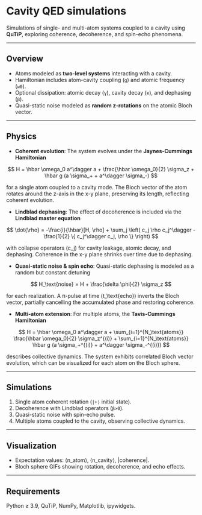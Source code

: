 # Cavity QED simulations

Simulations of single- and multi-atom systems coupled to a cavity using **QuTiP**, exploring coherence, decoherence, and spin-echo phenomena.

---

## Overview

- Atoms modeled as **two-level systems** interacting with a cavity.
- Hamiltonian includes atom-cavity coupling (`g`) and atomic frequency (`w0`).
- Optional dissipation: atomic decay (`γ`), cavity decay (`κ`), and dephasing (`β`).
- Quasi-static noise modeled as **random z-rotations** on the atomic Bloch vector.

---

## Physics

- **Coherent evolution**: The system evolves under the **Jaynes-Cummings Hamiltonian**  

$$
H = \hbar \omega_0 a^\dagger a + \frac{\hbar \omega_0}{2} \sigma_z + \hbar g (a \sigma_+ + a^\dagger \sigma_-)
$$  

for a single atom coupled to a cavity mode. The Bloch vector of the atom rotates around the z-axis in the x-y plane, preserving its length, reflecting coherent evolution.

- **Lindblad dephasing**: The effect of decoherence is included via the **Lindblad master equation**  

$$
\dot{\rho} = -\frac{i}{\hbar}[H, \rho] + \sum_j \left( c_j \rho c_j^\dagger - \frac{1}{2} \{ c_j^\dagger c_j, \rho \} \right)
$$  

with collapse operators \(c_j\) for cavity leakage, atomic decay, and dephasing. Coherence in the x-y plane shrinks over time due to dephasing.

- **Quasi-static noise & spin echo**: Quasi-static dephasing is modeled as a random but constant detuning  

$$
H_\text{noise} = H + \frac{\delta \phi}{2} \sigma_z
$$  

for each realization. A π-pulse at time \(t_\text{echo}\) inverts the Bloch vector, partially cancelling the accumulated phase and restoring coherence.

- **Multi-atom extension**: For multiple atoms, the **Tavis-Cummings Hamiltonian**  

$$
H = \hbar \omega_0 a^\dagger a + \sum_{i=1}^{N_\text{atoms}} \frac{\hbar \omega_0}{2} \sigma_z^{(i)} + \sum_{i=1}^{N_\text{atoms}} \hbar g (a \sigma_+^{(i)} + a^\dagger \sigma_-^{(i)})
$$  

describes collective dynamics. The system exhibits correlated Bloch vector evolution, which can be visualized for each atom on the Bloch sphere.



---

## Simulations

1. Single atom coherent rotation (`|+⟩` initial state).  
2. Decoherence with Lindblad operators (`β>0`).  
3. Quasi-static noise with spin-echo pulse.  
4. Multiple atoms coupled to the cavity, observing collective dynamics.

---

## Visualization

- Expectation values: ⟨n_atom⟩, ⟨n_cavity⟩, |coherence|.  
- Bloch sphere GIFs showing rotation, decoherence, and echo effects.

---

## Requirements

Python ≥ 3.9, QuTiP, NumPy, Matplotlib, ipywidgets.
